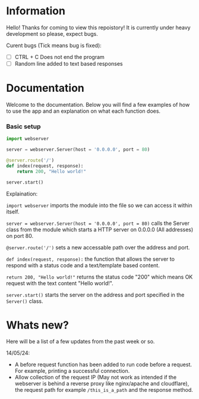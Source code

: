 # Information

Hello! Thanks for coming to view this repoistory! It is currently under heavy development so please, expect bugs.

Curent bugs (Tick means bug is fixed):
- [ ] CTRL + C Does not end the program
- [ ] Random line added to text based responses

# Documentation

Welcome to the documentation. Below you will find a few examples of how to use the app and an explanation on what each function does.

### Basic setup

```python
import webserver

server = webserver.Server(host = '0.0.0.0', port = 80)

@server.route('/')
def index(request, response):
    return 200, "Hello world!"

server.start()
```

Explaination:

`import webserver` imports the module into the file so we can access it within itself.

`server = webserver.Server(host = '0.0.0.0', port = 80)` calls the Server class from the module which starts a HTTP server on 0.0.0.0 (All addresses) on port 80.

`@server.route('/')` sets a new accessable path over the address and port.

`def index(request, response):` the function that allows the server to respond with a status code and a text/template based content.

`return 200, "Hello world!"` returns the status code "200" which means OK request with the text content "Hello world!".

`server.start()` starts the server on the address and port specified in the `Server()` class.

# Whats new?

Here will be a list of a few updates from the past week or so.

14/05/24:

- A before request function has been added to run code before a request. For example, printing a successful connection.
- Allow collection of the request IP (May not work as intended if the webserver is behind a reverse proxy like nginx/apache and cloudflare), the request path for example `/this_is_a_path` and the response method.
